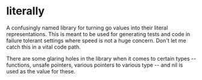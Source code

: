 # literally

A confusingly named library for turning go values into their literal representations. This is meant to be used for generating tests and code in failure tolerant settings where speed is not a huge concern. Don't let me catch this in a vital code path.

There are some glaring holes in the library when it comes to certain types -- functions, unsafe pointers, various pointers to various type -- and nil is used as the value for these.